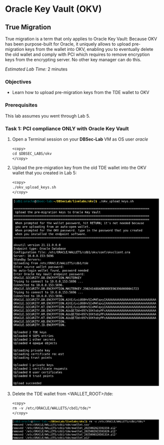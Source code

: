 # Oracle Key Vault (OKV)

## True Migration
True migration is a term that only applies to Oracle Key Vault: Because OKV has been purpose-built for Oracle, it uniquely allows to upload pre-migration keys from the wallet into OKV, enabling you to eventually delete the old wallet and comply with PCI which requires to remove encryption keys from the encrypting server. No other key manager can do this.

*Estimated Lab Time:* 2 minutes

### Objectives
- Learn how to upload pre-migration keys from the TDE wallet to OKV

### Prerequisites
This lab assumes you went through Lab 5. 

### Task 1: PCI compliance ONLY with Oracle Key Vault

1. Open a Terminal session on your **DBSec-Lab** VM as OS user *oracle*

    ````
    <copy>
    cd $DBSEC_LABS/okv
    </copy>
    ````

2. Upload the pre-migration key from the old TDE wallet into the OKV wallet that you created in Lab 5:

    ````
    <copy>
    ./okv_upload_keys.sh
    </copy>
    ````

   ![Key Vault](./images/image-2025-09-04_upload.png "Upload the pre-migration key from the old TDE wallet into the OKV wallet that you created in Lab 5:")

3. Delete the TDE wallet from <WALLET_ROOT>/tde:
    ````
    <copy>
    rm -v /etc/ORACLE/WALLETS/cbd1/tde/*
    </copy>
    ````

   ![Key Vault](./images/image-2025-09-05-delete-wallet-after-upload.png "Delete the old TDE wallet from <WALLET_ROOT>/tde:")